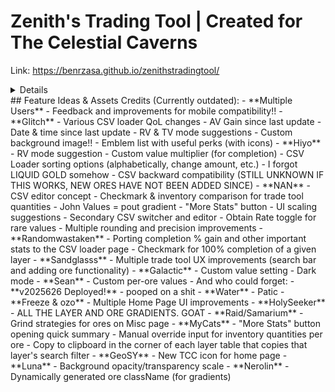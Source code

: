 # Zenith's Trading Tool | Created for The Celestial Caverns
Link: https://benrzasa.github.io/zenithstradingtool/
<details>Sample CSV:
10000,10000,10000,10000,10000,10000,10000,10000,10000,10000,10000,10000,10000,10000,10000,10000,10000,10000,10000,
10000,10000,10000,10000,10000,10000,10000,10000,10000,10000,10000,10000,10000,10000,10000,10000,10000,10000,10000,
10000,10000,10000,10000,10000,10000,10000,10000,10000,10000,10000,10000,10000,10000,10000,10000,10000,10000,10000,
10000,10000,10000,10000,10000,10000,10000,10000,10000,10000,10000,10000,10000,10000,10000,10000,10000,10000,10000,
10000,10000,10000,10000,10000,10000,10000,10000,10000,10000,10000,10000,10000,10000,10000,10000,10000,10000,10000,
10000,10000,10000,10000,10000,10000,10000,10000,10000,10000,10000,10000,10000,10000,10000,10000,10000,10000,10000,
10000,10000,10000,10000,10000,10000,10000,10000,10000,10000,10000,10000,10000,10000,10000,10000,10000,10000,10000,
10000,10000,10000,10000,10000,10000,10000,10000,10000,10000,10000,10000,10000,10000,10000,10000,10000,10000,10000,
10000,10000,10000,10000,10000,10000,10000,10000,10000,10000,10000,10000,10000,10000,10000,10000,10000,10000,10000,
10000,10000,10000,10000,10000,10000,10000,10000,10000,10000,10000,10000,10000,10000,10000,10000,10000,10000,10000,
10000,10000,10000,10000,10000,10000,10000,10000,10000,10000,10000,10000,10000,10000,10000,10000,10000,10000,10000,
10000,10000,10000,10000,10000,10000,10000,10000,10000,10000,10000,10000,10000,10000,10000,10000,10000,10000,10000,
10000,10000,10000,10000,10000,10000,10000,10000,10000,10000,10000,10000,10000,10000,10000,10000,10000,10000,10000,
10000,10000,10000,10000,10000,10000,10000,10000,10000,10000,10000,10000,10000,10000,10000,10000,10000,10000,10000,
10000,10000,10000,10000,10000,10000,10000,10000,10000,10000,10000,10000,10000,10000,10000,10000,10000,10000,10000,
10000,10000,10000,10000,10000,10000,10000,10000,10000,10000,10000,10000,10000,10000,10000,10000,10000,10000,10000,
10000,10000,10000,10000,10000,10000,10000,10000,10000,10000,10000,10000,10000,10000,10000,10000,10000,10000,10000,
10000,10000,10000,10000,10000,10000,10000,10000,10000,10000,10000,10000,10000,10000,10000,10000,10000,10000,10000
</details>
## Feature Ideas & Assets Credits (Currently outdated):
 - **Multiple Users**
   - Feedback and improvements for mobile compatibility!!
 - **Glitch**
   - Various CSV loader QoL changes
   - AV Gain since last update
   - Date & time since last update
   - RV & TV mode suggestions
   - Custom background image!!
   - Emblem list with useful perks (with icons)
 - **Hiyo**
   - RV mode suggestion
   - Custom value multiplier (for completion)
   - CSV Loader sorting options (alphabetically, change amount, etc.)
   - I forgot LIQUID GOLD somehow
   - CSV backward compatibility (STILL UNKNOWN IF THIS WORKS, NEW ORES HAVE NOT BEEN ADDED SINCE)
 - **NAN**
   - CSV editor concept
   - Checkmark & inventory comparison for trade tool quantities
   - John Values = pout gradient
   - "More Stats" button
   - UI scaling suggestions
   - Secondary CSV switcher and editor
   - Obtain Rate toggle for rare values
   - Multiple rounding and precision improvements
 - **Randomwastaken**
   - Porting completion % gain and other important stats to the CSV loader page
   - Checkmark for 100% completion of a given layer
 - **Sandglasss**
   - Multiple trade tool UX improvements (search bar and adding ore functionality) 
 - **Galactic**
   - Custom value setting
   - Dark mode
 - **Sean**
   - Custom per-ore values
   - And who could forget: 
     - **v2025626 Deployed!**
      - pooped on a shit
 - **Water**
   - Patic
 - **Freeze & ozo**
   - Multiple Home Page UI improvements
 - **HolySeeker**
   - ALL THE LAYER AND ORE GRADIENTS. GOAT
 - **Raid/Samarium**
   - Grind strategies for ores on Misc page
 - **MyCats**
   - "More Stats" button opening quick summary
   - Manual override input for inventory quantities per ore
   - Copy to clipboard in the corner of each layer table that copies that layer's search filter
 - **GeoSY**
   - New TCC icon for home page
 - **Luna**
   - Background opacity/transparency scale
 - **Nerolin**
   - Dynamically generated ore className (for gradients)

